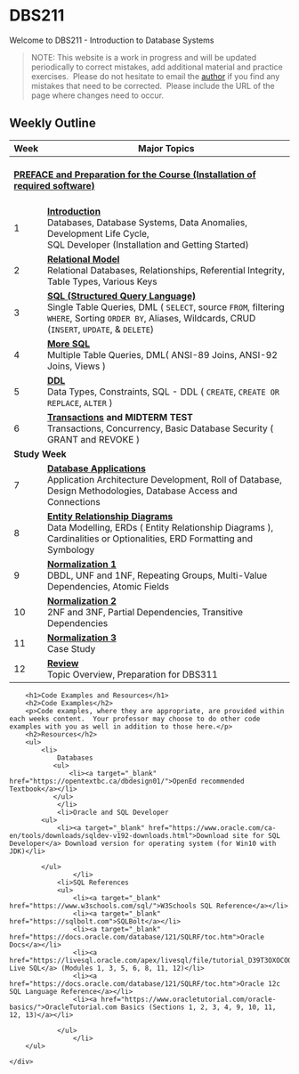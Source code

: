 <body>
    <div class="container-lg px-3 my-5 markdown-body">
    <h1>DBS211</h1>
    <p>
        Welcome to DBS211 - Introduction to Database Systems</p>
                        <blockquote>NOTE: This website is a work in progress and will be updated periodically to correct mistakes, add additional material and practice exercises.&nbsp; Please do not hesitate to email the <a href="mailto:clint.macdonald@senecacollege.ca">author</a> if you find any mistakes that need to be corrected.&nbsp; Please include the URL of the page where changes need to occur.</blockquote>
    <h2>Weekly Outline</h2>
    <table>
        <thead>
            <tr>
                <th>Week</th>
                <th>Major Topics</th>
            </tr>
        </thead>
        <tbody>
        <tr>
            <td colspan="2">
                <br>
                <a href="preface.html"><strong>PREFACE and Preparation for the Course (Installation of required software)</strong></a><strong><br>
&nbsp;</strong></td>
        </tr>
        <tr>
            <td>1</td>
            <td><a href="Weeks/Week01/index.html"><strong>Introduction</strong></a><br>Databases, Database Systems, Data Anomalies, Development Life Cycle,
                <br>
                SQL Developer (Installation and Getting Started)</td>
        </tr>
        <tr>
            <td>2</td>
            <td><a href="Weeks/Week02/index.html"><strong>Relational Model</strong></a><strong><br></strong>Relational Databases, Relationships, Referential Integrity, Table Types, Various Keys</td>
        </tr>
        <tr>
            <td>3</td>
            <td><a href="Weeks/Week03/index.html"><strong>SQL (Structured Query Language)</strong></a><strong><br> </strong>Single Table Queries, DML ( <code>SELECT</code>, source <code>FROM</code>, filtering <code>WHERE</code>, Sorting <code>ORDER BY</code>, Aliases, Wildcards, CRUD (<code>INSERT</code>, <code>UPDATE</code>, &amp; <code>DELETE</code>)</td>
        </tr>
        <tr>
            <td>4</td>
            <td><a href="Weeks/Week04/index.html"><strong>More SQL</strong></a><br> Multiple Table Queries, DML( ANSI-89 Joins, ANSI-92 Joins, Views )</td>
        </tr>
        <tr>
            <td>5</td>
            <td><a href="Weeks/Week05/index.html"><strong>DDL</strong></a><br>Data Types, Constraints, SQL - DDL ( <code>CREATE</code>, <code>CREATE OR REPLACE</code>, <code>ALTER</code> )</td>
        </tr>
        <tr>
            <td>6</td>
            <td><a href="Weeks/Week06/index.html"><strong>Transactions</strong></a><strong> and MIDTERM TEST<br></strong>Transactions, Concurrency, Basic Database Security ( GRANT and REVOKE )</td>
        </tr>
        <tr>
            <td colspan="2"><strong>Study Week</strong></td>
        </tr>
        <tr>
            <td>7</td>
            <td><a href="Weeks/Week08/index.html"><strong>Database Applications</strong></a><br>Application Architecture Development, Roll of Database, Design Methodologies, Database Access and Connections</td>
        </tr>
        <tr>
            <td>8</td>
            <td><a href="Weeks/Week09/index.html"><strong>Entity Relationship Diagrams</strong></a><strong><br></strong>Data Modelling, ERDs ( Entity Relationship Diagrams ), Cardinalities or Optionalities, ERD Formatting and Symbology</td>
        </tr>
        <tr>
            <td>9</td>
            <td><a href="Weeks/Week10/index.html"><strong>Normalization 1</strong></a><br>DBDL, UNF and 1NF, Repeating Groups, Multi-Value Dependencies, Atomic Fields</td>
        </tr>
        <tr>
            <td>10</td>
            <td><a href="Weeks/Week11/index.html"><strong>Normalization 2</strong></a><br>2NF and 3NF, Partial Dependencies, Transitive Dependencies</td>
        </tr>
        <tr>
            <td>11</td>
            <td><a href="Weeks/Week12/index.html"><strong>Normalization 3</strong></a><br>Case Study</td>
        </tr>
        <tr>
            <td>12</td>
            <td><a href="Weeks/Week13/index.html"><strong>Review</strong></a><br>Topic Overview, Preparation for DBS311</td>
        </tr>
            </tbody>
    </table>


        <h1>Code Examples and Resources</h1>
        <h2>Code Examples</h2>
        <p>Code examples, where they are appropriate, are provided within each weeks content.  Your professor may choose to do other code examples with you as well in addition to those here.</p>
        <h2>Resources</h2>
        <ul>
            <li>
                Databases
               <ul>
                   <li><a target="_blank" href="https://opentextbc.ca/dbdesign01/">OpenEd recommended Textbook</a></li>
               </ul>
                </li>
                <li>Oracle and SQL Developer
            <ul>
                <li><a target="_blank" href="https://www.oracle.com/ca-en/tools/downloads/sqldev-v192-downloads.html">Download site for SQL Developer</a> Download version for operating system (for Win10 with JDK)</li>
                
            </ul>
                    </li>
                <li>SQL References
                <ul>
                    <li><a target="_blank" href="https://www.w3schools.com/sql/">W3Schools SQL Reference</a></li>
                    <li><a target="_blank" href="https://sqlbolt.com">SQLBolt</a></li>
                    <li><a target="_blank" href="https://docs.oracle.com/database/121/SQLRF/toc.htm">Oracle Docs</a></li>
                    <li><a href="https://livesql.oracle.com/apex/livesql/file/tutorial_D39T3OXOCOQ3WK9EWZ5JTJA.html">Oracle Live SQL</a> (Modules 1, 3, 5, 6, 8, 11, 12)</li>
                    <li><a href="https://docs.oracle.com/database/121/SQLRF/toc.htm">Oracle 12c SQL Language Reference</a></li>
                    <li><a href="https://www.oracletutorial.com/oracle-basics/">OracleTutorial.com Basics (Sections 1, 2, 3, 4, 9, 10, 11, 12, 13)</a></li>
             
                </ul>
                    </li>
        </ul>

    </div>


</body>
